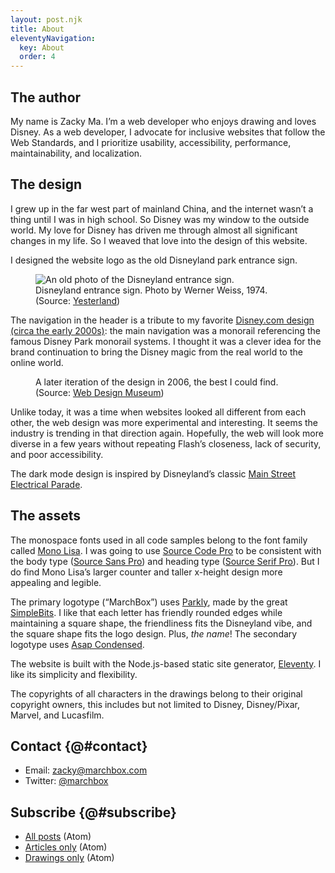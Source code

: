 ```yaml
---
layout: post.njk
title: About
eleventyNavigation:
  key: About
  order: 4
---
```


## The author

My name is Zacky Ma. I’m a web developer who enjoys drawing and loves Disney. As a web developer, I advocate for inclusive websites that follow the Web Standards, and I prioritize usability, accessibility, performance, maintainability, and localization.


## The design

I grew up in the far west part of mainland China, and the internet wasn’t a thing until I was in high school. So Disney was my window to the outside world. My love for Disney has driven me through almost all significant changes in my life. So I weaved that love into the design of this website.

I designed the website logo as the old Disneyland park entrance sign.

<figure>
  <img src="{{'disneyland-sign.jpg'|url|imgUrl(page)}}" alt="An old photo of the Disneyland entrance sign.">
  <figcaption>
    Disneyland entrance sign. Photo by Werner Weiss, 1974.
    (Source: <a href="https://www.yesterland.com/disneylandsign.html">Yesterland</a>)
  </figcaption>
</figure>

The navigation in the header is a tribute to my favorite [Disney.com design (circa the early 2000s)](https://www.webdesignmuseum.org/gallery/disney-2001 "Link to Web Design Museum"): the main navigation was a monorail referencing the famous Disney Park monorail systems. I thought it was a clever idea for the brand continuation to bring the Disney magic from the real world to the online world.

<figure>
  <img src="{{'disneycom-2001.jpg'|url|imgUrl(page)}}" alt="">
  <figcaption>
    A later iteration of the design in 2006, the best I could find.
    (Source: <a href="https://www.webdesignmuseum.org/gallery/disney-2001">Web Design Museum</a>)
  </figcaption>
</figure>

Unlike today, it was a time when websites looked all different from each other, the web design was more experimental and interesting. It seems the industry is trending in that direction again. Hopefully, the web will look more diverse in a few years without repeating Flash’s closeness, lack of security, and poor accessibility.

The dark mode design is inspired by Disneyland’s classic [Main Street Electrical Parade](https://en.wikipedia.org/wiki/Main_Street_Electrical_Parade).


## The assets

The monospace fonts used in all code samples belong to the font family called [Mono Lisa](https://monolisa.dev). I was going to use [Source Code Pro](https://fonts.google.com/specimen/Source+Code+Pro) to be consistent with the body type ([Source Sans Pro](https://fonts.google.com/specimen/Source+Sans+Pro)) and heading type ([Source Serif Pro](https://fonts.google.com/specimen/Source+Serif+Pro)). But I do find Mono Lisa’s larger counter and taller x-height design more appealing and legible.

The primary logotype (“MarchBox”) uses [Parkly](https://simplebits.com/collections/fonts/products/parkly-font), made by the great [SimpleBits](https://simplebits.com). I like that each letter has friendly rounded edges while maintaining a square shape, the friendliness fits the Disneyland vibe, and the square shape fits the logo design. Plus, *the name*! The secondary logotype uses [Asap Condensed](https://fonts.google.com/specimen/Asap+Condensed).

The website is built with the Node.js-based static site generator, [Eleventy](https://11ty.dev). I like its simplicity and flexibility.

The copyrights of all characters in the drawings belong to their original copyright owners, this includes but not limited to Disney, Disney/Pixar, Marvel, and Lucasfilm.


## Contact {@#contact}

- Email: <zacky@marchbox.com>
- Twitter: [@marchbox](https://twitter.com/marchbox)


## Subscribe {@#subscribe}

- [All posts]({{'/feed'|url}}) (Atom)
- [Articles only]({{'/articles/feed'|url}}) (Atom)
- [Drawings only]({{'/drawings/feed'|url}}) (Atom)

